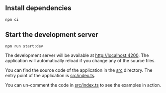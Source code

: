 ## Install dependencies
```
npm ci
```

## Start the development server
```
npm run start:dev
```

The development server will be available at [http://localhost:4200](http://localhost:4200).
The application will automatically reload if you change any of the source files.

You can find the source code of the application in the [src](src) directory.
The entry point of the application is [src/index.ts](src/index.ts).

You can un-comment the code in [src/index.ts](src/index.ts) to see the examples in action.
